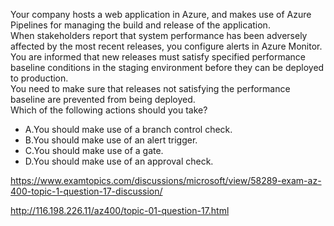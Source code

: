 Your company hosts a web application in Azure, and makes use of Azure Pipelines for managing the build and release of the application.<br/>When stakeholders report that system performance has been adversely affected by the most recent releases, you configure alerts in Azure Monitor.<br/>You are informed that new releases must satisfy specified performance baseline conditions in the staging environment before they can be deployed to production.<br/>You need to make sure that releases not satisfying the performance baseline are prevented from being deployed.<br/>Which of the following actions should you take?<br/><ul><li class="multi-choice-item"><span class="multi-choice-letter" data-choice-letter="A">A.</span>You should make use of a branch control check.</li><li class="multi-choice-item"><span class="multi-choice-letter" data-choice-letter="B">B.</span>You should make use of an alert trigger.</li><li class="multi-choice-item correct-hidden"><span class="multi-choice-letter" data-choice-letter="C">C.</span>You should make use of a gate.</li><li class="multi-choice-item"><span class="multi-choice-letter" data-choice-letter="D">D.</span>You should make use of an approval check.</li></ul><p><a href="https://www.examtopics.com/discussions/microsoft/view/58289-exam-az-400-topic-1-question-17-discussion/">https://www.examtopics.com/discussions/microsoft/view/58289-exam-az-400-topic-1-question-17-discussion/</a></p><p><a href="http://116.198.226.11/az400/topic-01-question-17.html">http://116.198.226.11/az400/topic-01-question-17.html</a></p><script src="https://giscus.app/client.js"                    data-repo="azsamples/az204"                    data-repo-id="R_kgDOMRXzDQ"                    data-category="General"                    data-category-id="DIC_kwDOMRXzDc4Cgi27"                    data-mapping="pathname"                    data-strict="1"                    data-reactions-enabled="0"                    data-emit-metadata="0"                    data-input-position="bottom"                    data-theme="preferred_color_scheme"                    data-lang="en"                    crossorigin="anonymous"                    async>                    </script>